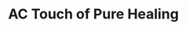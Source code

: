 ---
title: "AC Touch of Pure Healing"
url: /grand-junction/ac-touch-of-pure-healing/
shop: massage
---